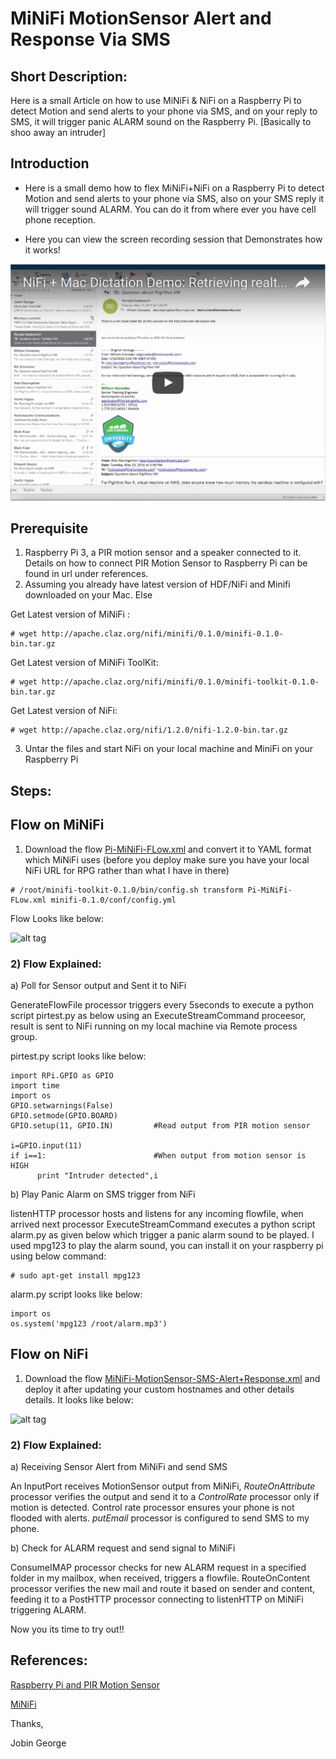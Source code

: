 # MiNiFi MotionSensor Alert and Response Via SMS

## Short Description:

Here is a small Article on how to use MiNiFi & NiFi on a Raspberry Pi to detect Motion and send alerts to your phone via SMS, and on your reply to SMS, it will trigger panic ALARM sound on the Raspberry Pi. [Basically to shoo away an intruder]

## Introduction

- Here is a small demo how to flex MiNiFi+NiFi on a Raspberry Pi to detect Motion and send alerts to your phone via SMS, also on your  SMS reply it will trigger sound ALARM. You can do it from where ever you have cell phone reception.

- Here you can view the screen recording session that Demonstrates how it works!

[![NiFi + Mac Dictation Demo](https://github.com/jobinthompu/NiFi-Mac-Dictation-Voice-Commands/blob/master/Resources/images/youTube.jpg)](https://youtu.be/tQEoCARfPso "Voice Command with Mac Dictations and NiFi - Click to Watch!")


## Prerequisite

1)	Raspberry Pi 3, a PIR motion sensor and a speaker connected to it. Details on how to connect PIR Motion Sensor to Raspberry Pi can be found in url under references.
2)	Assuming you already have latest version of HDF/NiFi and Minifi downloaded on your Mac. Else
	
Get Latest version of MiNiFi :
	
```
# wget http://apache.claz.org/nifi/minifi/0.1.0/minifi-0.1.0-bin.tar.gz
```
Get Latest version of MiNiFi ToolKit:
	
```
# wget http://apache.claz.org/nifi/minifi/0.1.0/minifi-toolkit-0.1.0-bin.tar.gz
```
Get Latest version of NiFi:
	
```
# wget http://apache.claz.org/nifi/1.2.0/nifi-1.2.0-bin.tar.gz
```
3)	Untar the files and start NiFi on your local machine and MiniFi on your Raspberry Pi


## Steps:

## Flow on MiNiFi

1)	Download the flow [Pi-MiNiFi-FLow.xml](https://github.com/jobinthompu/MiNiFi-MotionSensor-Alert-and-Response-Via-SMS/blob/master/Resources/flow/Pi-MiNiFi-FLow.xml) and convert it to YAML format which MiNiFi uses (before you deploy make sure you have your local NiFi URL for RPG rather than what I have in there)

```
# /root/minifi-toolkit-0.1.0/bin/config.sh transform Pi-MiNiFi-FLow.xml minifi-0.1.0/conf/config.yml
```

Flow Looks like below:

![alt tag](https://github.com/jobinthompu/MiNiFi-MotionSensor-Alert-and-Response-Via-SMS/blob/master/Resources/images/MiNiFi-Flow.jpg)

### 2) Flow Explained: 


a)  Poll for Sensor output and Sent it to NiFi
	
GenerateFlowFile processor triggers every 5seconds to execute a python script pirtest.py as below using an ExecuteStreamCommand proceesor, result is sent to NiFi running on my local machine via Remote process group.

pirtest.py script looks like below:

```
import RPi.GPIO as GPIO
import time
import os
GPIO.setwarnings(False)
GPIO.setmode(GPIO.BOARD)
GPIO.setup(11, GPIO.IN)         #Read output from PIR motion sensor

i=GPIO.input(11)
if i==1:               			#When output from motion sensor is HIGH
      print "Intruder detected",i
```

b) Play Panic Alarm on SMS trigger from NiFi

listenHTTP processor hosts and listens for any incoming flowfile, when arrived next processor ExecuteStreamCommand executes a python script alarm.py as given below which trigger a panic alarm sound to be played.  I used mpg123 to play the alarm sound, you can install it on your raspberry pi using below command:

```
# sudo apt-get install mpg123
```

alarm.py script looks like below:

```
import os
os.system('mpg123 /root/alarm.mp3')
```

## Flow on NiFi

1)	Download the flow [MiNiFi-MotionSensor-SMS-Alert+Response.xml](https://github.com/jobinthompu/MiNiFi-MotionSensor-Alert-and-Response-Via-SMS/blob/master/Resources/flow/MiNiFi-MotionSensor-SMS-Alert%2BResponse.xml) and deploy it after updating your custom hostnames and other details details. It looks like below:

![alt tag](https://github.com/jobinthompu/MiNiFi-MotionSensor-Alert-and-Response-Via-SMS/blob/master/Resources/images/NiFi-Flow.jpg)


### 2) Flow Explained: 

a)	Receiving Sensor Alert from MiNiFi and send SMS
	
An InputPort receives MotionSensor output from MiNiFi, *RouteOnAttribute* processor verifies the output and send it to a *ControlRate* processor only if motion is detected. Control rate processor ensures your phone is not flooded with alerts. *putEmail* processor is configured to send SMS to my phone.

b)	Check for ALARM request and send signal to MiNiFi

ConsumeIMAP processor checks for new ALARM request in a specified folder in my mailbox, when received, triggers a flowfile. RouteOnContent processor verifies the new mail and route it based on sender and content, feeding it to a PostHTTP processor connecting to listenHTTP on MiNiFi triggering ALARM.


Now you its time to try out!!

## References:

[Raspberry Pi and PIR Motion Sensor](https://www.raspberrypi.org/learning/parent-detector/worksheet/)

[MiNiFi](https://nifi.apache.org/minifi/system-admin-guide.html)

Thanks,

Jobin George